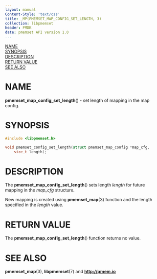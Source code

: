```yaml
---
layout: manual
Content-Style: 'text/css'
title: _MP(PMEMSET_MAP_CONFIG_SET_LENGTH, 3)
collection: libpmemset
header: PMDK
date: pmemset API version 1.0
...
```


[comment]: <> (SPDX-License-Identifier: BSD-3-Clause)
[comment]: <> (Copyright 2021, Intel Corporation)

[comment]: <> (pmemset_map_config_set_length.3 -- man page for pmemset_map_config_set_length)

[NAME](#name)<br />
[SYNOPSIS](#synopsis)<br />
[DESCRIPTION](#description)<br />
[RETURN VALUE](#return-value)<br />
[SEE ALSO](#see-also)<br />

# NAME #

**pmemset_map_config_set_length**() - set length of mapping in the map config.

# SYNOPSIS #

```c
#include <libpmemset.h>

void pmemset_config_set_length(struct pmemset_map_config *map_cfg,
	size_t length);
```

# DESCRIPTION #

The **pmemset_map_config_set_length**() sets length *length* for future mapping in the *map_cfg* structure.

New mapping is created using **pmemset_map**(3) function and the length specified in the *length* value.

# RETURN VALUE

The **pmemset_map_config_set_length**() function returns no value.

# SEE ALSO #

**pmemset_map**(3), **libpmemset**(7) and **<http://pmem.io>**
